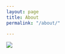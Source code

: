 ```yaml
---
layout: page
title: About
permalink: "/about/"

---
```

![](https://pbs.twimg.com/profile_images/963453873812893696/wRf1-zn-_400x400.jpg)